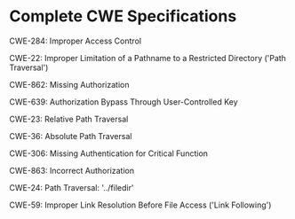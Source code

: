 

# Complete CWE Specifications

CWE-284: Improper Access Control

CWE-22: Improper Limitation of a Pathname to a Restricted Directory ('Path Traversal')

CWE-862: Missing Authorization

CWE-639: Authorization Bypass Through User-Controlled Key

CWE-23: Relative Path Traversal

CWE-36: Absolute Path Traversal

CWE-306: Missing Authentication for Critical Function

CWE-863: Incorrect Authorization

CWE-24: Path Traversal: '../filedir'

CWE-59: Improper Link Resolution Before File Access ('Link Following')